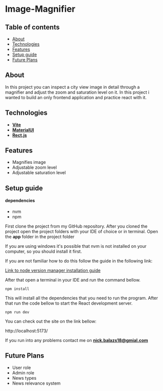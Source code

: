 # Image-Magnifier


## Table of contents
- [About](#about)
- [Technologies](#technologies)
- [Features](#features)
- [Setup guide](#setup-guide)
- [Future Plans](#future-plans)



## About
In this project you can inspect a city view image in detail through a magnifier and adjust the zoom and saturation level on it. In this project i wanted to build an only frontend application and practice react with it. 


## Technologies

- [**Vite**](https://vitejs.dev/)
- [**MaterialUI**](https://mui.com/)
- [**Rect.js**](https://react.dev/)

## Features
- Magnifies image
- Adjustable zoom level
- Adjustable saturation level

## Setup guide

#### dependencies
- nvm
- npm

First clone the project from my GitHub repository. After you cloned the project open the project folders with your IDE
of choice or in terminal. Open the **app** folder in the project folder

If you are using windows it's possible that nvm is not installed on your computer,
so you should install it first. <br>

If you are not familiar how to do this follow the guide in the following link:

[Link to node version manager installation guide](https://www.freecodecamp.org/news/nvm-for-windows-how-to-download-and-install-node-version-manager-in-windows-10/)

After that open a terminal in your IDE and run the command bellow.

```angular2html
npm install
```
This will install all the dependencies that you need to run the program.
After that run the code bellow to start the React development server.

```angular2html
npm run dev
```
You can check out the site on the link bellow:

http://localhost:5173/

If you run into any problems contact me on **nick.balazs18@gmial.com**

## Future Plans
- User role
- Admin role
- News types
- News relevance system


